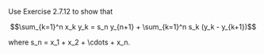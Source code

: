 Use Exercise 2.7.12 to show that

```math
\sum_{k=1}^n x_k y_k = s_n y_{n+1} + \sum_{k=1}^n s_k (y_k - y_{k+1})
```

where s_n = x_1 + x_2 + \cdots + x_n.